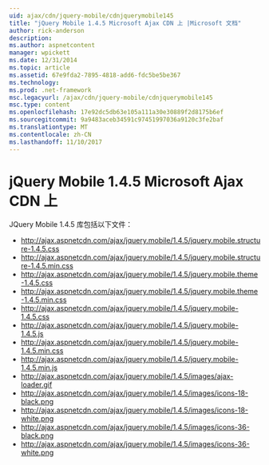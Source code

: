 ```yaml
---
uid: ajax/cdn/jquery-mobile/cdnjquerymobile145
title: "jQuery Mobile 1.4.5 Microsoft Ajax CDN 上 |Microsoft 文档"
author: rick-anderson
description: 
ms.author: aspnetcontent
manager: wpickett
ms.date: 12/31/2014
ms.topic: article
ms.assetid: 67e9fda2-7895-4818-add6-fdc5be5be367
ms.technology: 
ms.prod: .net-framework
msc.legacyurl: /ajax/cdn/jquery-mobile/cdnjquerymobile145
msc.type: content
ms.openlocfilehash: 17e92dc5db63e105a111a30e30889f2d8175b6ef
ms.sourcegitcommit: 9a9483aceb34591c97451997036a9120c3fe2baf
ms.translationtype: MT
ms.contentlocale: zh-CN
ms.lasthandoff: 11/10/2017
---
```

<a name="jquery-mobile-145-on-the-microsoft-ajax-cdn"></a>jQuery Mobile 1.4.5 Microsoft Ajax CDN 上
====================
JQuery Mobile 1.4.5 库包括以下文件：

- http://ajax.aspnetcdn.com/ajax/jquery.mobile/1.4.5/jquery.mobile.structure-1.4.5.css
- http://ajax.aspnetcdn.com/ajax/jquery.mobile/1.4.5/jquery.mobile.structure-1.4.5.min.css
- http://ajax.aspnetcdn.com/ajax/jquery.mobile/1.4.5/jquery.mobile.theme-1.4.5.css
- http://ajax.aspnetcdn.com/ajax/jquery.mobile/1.4.5/jquery.mobile.theme-1.4.5.min.css
- http://ajax.aspnetcdn.com/ajax/jquery.mobile/1.4.5/jquery.mobile-1.4.5.css
- http://ajax.aspnetcdn.com/ajax/jquery.mobile/1.4.5/jquery.mobile-1.4.5.js
- http://ajax.aspnetcdn.com/ajax/jquery.mobile/1.4.5/jquery.mobile-1.4.5.min.css
- http://ajax.aspnetcdn.com/ajax/jquery.mobile/1.4.5/jquery.mobile-1.4.5.min.js
- http://ajax.aspnetcdn.com/ajax/jquery.mobile/1.4.5/images/ajax-loader.gif
- http://ajax.aspnetcdn.com/ajax/jquery.mobile/1.4.5/images/icons-18-black.png
- http://ajax.aspnetcdn.com/ajax/jquery.mobile/1.4.5/images/icons-18-white.png
- http://ajax.aspnetcdn.com/ajax/jquery.mobile/1.4.5/images/icons-36-black.png
- http://ajax.aspnetcdn.com/ajax/jquery.mobile/1.4.5/images/icons-36-white.png
